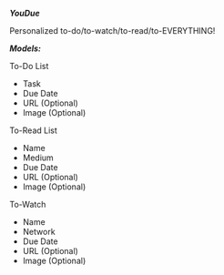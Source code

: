 ***YouDue***

Personalized to-do/to-watch/to-read/to-EVERYTHING!


***Models:***

To-Do List
- Task
- Due Date
- URL (Optional)
- Image (Optional)

To-Read List
- Name
- Medium
- Due Date
- URL (Optional)
- Image (Optional)

To-Watch
- Name
- Network
- Due Date
- URL (Optional)
- Image (Optional)


